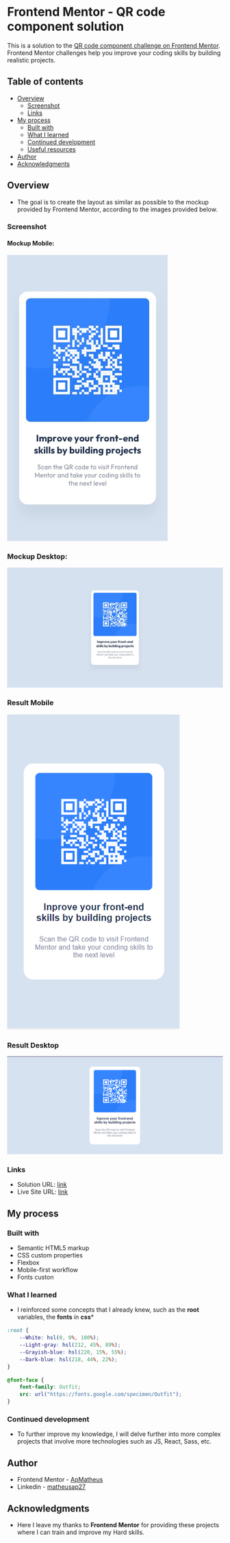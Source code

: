 # Frontend Mentor - QR code component solution

This is a solution to the [QR code component challenge on Frontend Mentor](https://www.frontendmentor.io/challenges/qr-code-component-iux_sIO_H). Frontend Mentor challenges help you improve your coding skills by building realistic projects. 

## Table of contents

- [Overview](#overview)
  - [Screenshot](#screenshot)
  - [Links](#links)
- [My process](#my-process)
  - [Built with](#built-with)
  - [What I learned](#what-i-learned)
  - [Continued development](#continued-development)
  - [Useful resources](#useful-resources)
- [Author](#author)
- [Acknowledgments](#acknowledgments)

## Overview

* The goal is to create the layout as similar as possible to the mockup provided by Frontend Mentor, according to the images provided below.

### Screenshot

#### Mockup Mobile:
![](./design/mobile-design.jpg)

### Mockup Desktop: 
![](./design/desktop-design.jpg)

### Result Mobile
![](./design/Result-mobile.png)

### Result Desktop
![](./design/Result-desktop.png)

### Links

- Solution URL: [link](https://github.com/ApMatheus/qr-code-component)
- Live Site URL: [link](https://apmatheus.github.io/qr-code-component/)

## My process

### Built with

- Semantic HTML5 markup
- CSS custom properties
- Flexbox
- Mobile-first workflow
- Fonts custon

### What I learned

* I reinforced some concepts that I already knew, such as the **root** variables, the **fonts** in **css***

```css
:root {
    --White: hsl(0, 0%, 100%);
    --Light-gray: hsl(212, 45%, 89%);
    --Grayish-blue: hsl(220, 15%, 55%);
    --Dark-blue: hsl(218, 44%, 22%);
}
```
```css
@font-face {
    font-family: Outfit;
    src: url("https://fonts.google.com/specimen/Outfit");
}
```

### Continued development

* To further improve my knowledge, I will delve further into more complex projects that involve more technologies such as JS, React, Sass, etc.

## Author

- Frontend Mentor - [ApMatheus](https://www.frontendmentor.io/profile/ApMatheus)
- Linkedin - [matheusap27](linkedin.com/in/matheusap27)

## Acknowledgments

* Here I leave my thanks to **Frontend Mentor** for providing these projects where I can train and improve my Hard skills.
